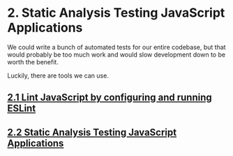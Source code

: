 # 2. Static Analysis Testing JavaScript Applications
We could write a bunch of automated tests for our entire codebase, but that would probably be too much work and would slow development down to be worth the benefit.

Luckily, there are tools we can use.

## [2.1 Lint JavaScript by configuring and running ESLint](2.1/)
## [2.2 Static Analysis Testing JavaScript Applications](2.2/)
